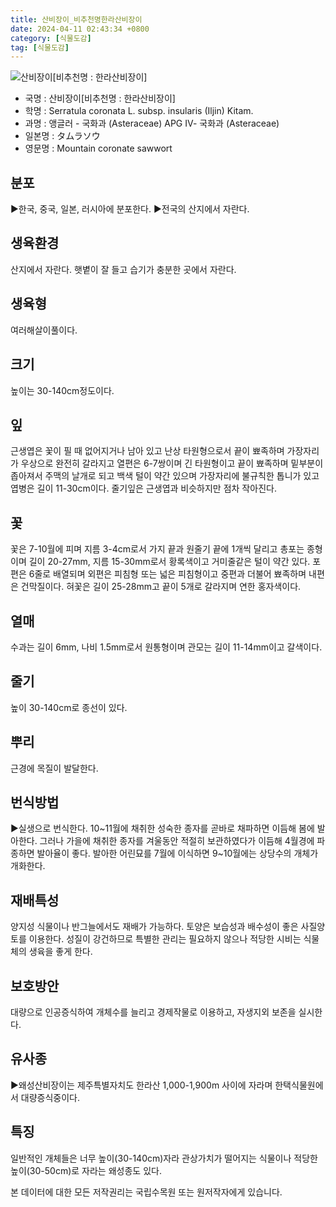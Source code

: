 ```yaml
---
title: 산비장이_비추천명한라산비장이
date: 2024-04-11 02:43:34 +0800
category: [식물도감]
tag: [식물도감]
---
```




![산비장이[비추천명 : 한라산비장이]](/fileUpload/plants/basic/Compositae/Serratula/7981/1_th2.JPG)
- 국명 : 산비장이[비추천명 : 한라산비장이]
- 학명 : Serratula coronata L. subsp. insularis (Iljin) Kitam.
- 과명 : 앵글러 - 국화과 (Asteraceae) APG Ⅳ- 국화과 (Asteraceae)
- 일본명 : タムラソウ
- 영문명 : Mountain coronate sawwort


## 분포
▶한국, 중국, 일본, 러시아에 분포한다.▶전국의 산지에서 자란다.
## 생육환경
산지에서 자란다. 햇볕이 잘 들고 습기가 충분한 곳에서 자란다.
## 생육형
여러해살이풀이다.
## 크기
높이는 30-140cm정도이다.
## 잎
근생엽은 꽃이 필 때 없어지거나 남아 있고 난상 타원형으로서 끝이 뾰족하며 가장자리가 우상으로 완전히 갈라지고 열편은 6-7쌍이며 긴 타원형이고 끝이 뾰족하며 밑부분이 좁아져서 주맥의 날개로 되고 백색 털이 약간 있으며 가장자리에 불규칙한 톱니가 있고 엽병은 길이 11-30cm이다. 줄기잎은 근생엽과 비슷하지만 점차 작아진다.
## 꽃
꽃은 7-10월에 피며 지름 3-4cm로서 가지 끝과 원줄기 끝에 1개씩 달리고 총포는 종형이며 길이 20-27mm, 지름 15-30mm로서 황록색이고 거미줄같은 털이 약간 있다. 포편은 6줄로 배열되며 외편은 피침형 또는 넓은 피침형이고 중편과 더불어 뾰족하며 내편은 건막질이다. 혀꽃은 길이 25-28mm고 끝이 5개로 갈라지며 연한 홍자색이다.
## 열매
수과는 길이 6mm, 나비 1.5mm로서 원통형이며 관모는 길이 11-14mm이고 갈색이다.
## 줄기
높이 30-140cm로 종선이 있다.
## 뿌리
근경에 목질이 발달한다.
## 번식방법
▶실생으로 번식한다. 10~11월에 채취한 성숙한 종자를 곧바로 채파하면 이듬해 봄에 발아한다. 그러나 가을에 채취한 종자를 겨울동안 적절히 보관하였다가 이듬해 4월경에 파종하면 발아율이 좋다. 발아한 어린묘를 7월에 이식하면 9~10월에는 상당수의 개체가개화한다.
## 재배특성
양지성 식물이나 반그늘에서도 재배가 가능하다. 토양은 보습성과 배수성이 좋은 사질양토를 이용한다. 성질이 강건하므로 특별한 관리는 필요하지 않으나 적당한 시비는 식물체의 생육을 좋게 한다.
## 보호방안
대량으로 인공증식하여 개체수를 늘리고 경제작물로 이용하고, 자생지외 보존을 실시한다.
## 유사종
▶왜성산비장이는 제주특별자치도 한라산 1,000-1,900m 사이에 자라며 한택식물원에서 대량증식중이다.
## 특징
일반적인 개체들은 너무 높이(30-140cm)자라 관상가치가 떨어지는 식물이나 적당한 높이(30-50cm)로 자라는 왜성종도 있다.






본 데이터에 대한 모든 저작권리는 국립수목원 또는 원저작자에게 있습니다.

